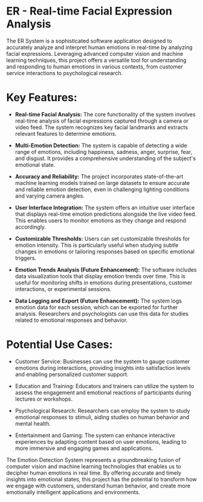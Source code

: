 # ER - Real-time Facial Expression Analysis
The ER System is a sophisticated software application designed to accurately analyze and interpret human emotions in real-time by analyzing facial expressions. Leveraging advanced computer vision and machine learning techniques, this project offers a versatile tool for understanding and responding to human emotions in various contexts, from customer service interactions to psychological research.

# Key Features:
- **Real-time Facial Analysis:** The core functionality of the system involves real-time analysis of facial expressions captured through a camera or video feed. The system recognizes key facial landmarks and extracts relevant features to determine emotions.

- **Multi-Emotion Detection:** The system is capable of detecting a wide range of emotions, including happiness, sadness, anger, surprise, fear, and disgust. It provides a comprehensive understanding of the subject's emotional state.

- **Accuracy and Reliability:** The project incorporates state-of-the-art machine learning models trained on large datasets to ensure accurate and reliable emotion detection, even in challenging lighting conditions and varying camera angles.

- **User Interface Integration:** The system offers an intuitive user interface that displays real-time emotion predictions alongside the live video feed. This enables users to monitor emotions as they change and respond accordingly.

- **Customizable Thresholds:** Users can set customizable thresholds for emotion intensity. This is particularly useful when studying subtle changes in emotions or tailoring responses based on specific emotional triggers.

- **Emotion Trends Analysis (Future Enhancement):** The software includes data visualization tools that display emotion trends over time. This is useful for monitoring shifts in emotions during presentations, customer interactions, or experimental sessions.

- **Data Logging and Export (Future Enhancement):** The system logs emotion data for each session, which can be exported for further analysis. Researchers and psychologists can use this data for studies related to emotional responses and behavior.

# Potential Use Cases:
- Customer Service: Businesses can use the system to gauge customer emotions during interactions, providing insights into satisfaction levels and enabling personalized customer support.

- Education and Training: Educators and trainers can utilize the system to assess the engagement and emotional reactions of participants during lectures or workshops.

- Psychological Research: Researchers can employ the system to study emotional responses to stimuli, aiding studies on human behavior and mental health.

- Entertainment and Gaming: The system can enhance interactive experiences by adapting content based on user emotions, leading to more immersive and engaging games and applications.

The Emotion Detection System represents a groundbreaking fusion of computer vision and machine learning technologies that enables us to decipher human emotions in real time. By offering accurate and timely insights into emotional states, this project has the potential to transform how we engage with customers, understand human behavior, and create more emotionally intelligent applications and environments.
